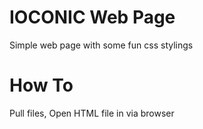 # IOCONIC Web Page
Simple web page with some fun css stylings

# How To
Pull files, Open HTML file in via browser 